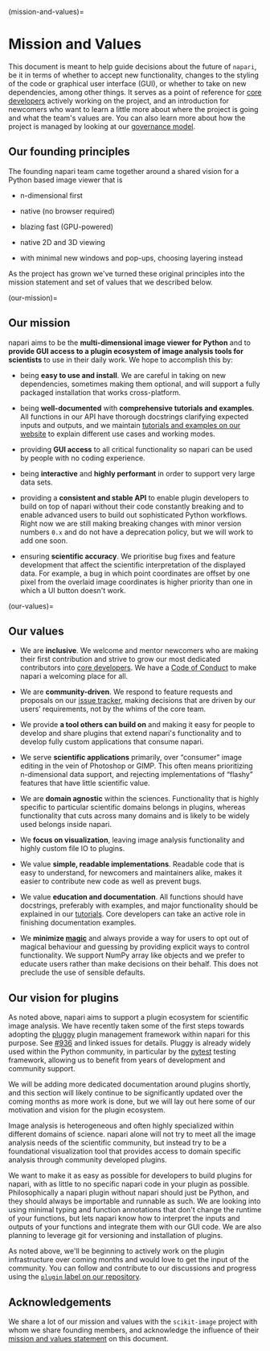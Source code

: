 (mission-and-values)=

# Mission and Values

This document is meant to help guide decisions about the future of `napari`, be it in terms of
whether to accept new functionality, changes to the styling of the code or graphical user interface (GUI),
or whether to take on new dependencies, among other things. It serves as a point of reference for [core developers](core-dev-guide) actively working on the project, and an introduction for
newcomers who want to learn a little more about where the project is going and what the team's
values are. You can also learn more about how the project is managed by looking at our [governance model](napari-governance).

## Our founding principles

The founding napari team came together around a shared vision for a Python based image viewer that is

- n-dimensional first

- native (no browser required)

- blazing fast (GPU-powered)

- native 2D and 3D viewing

- with minimal new windows and pop-ups, choosing layering instead

As the project has grown we've turned these original principles into the mission statement and set of values that we described below.

(our-mission)=

## Our mission

napari aims to be the **multi-dimensional image viewer for Python** and to **provide GUI access to a plugin ecosystem of image analysis tools for scientists** to use in their daily work. We hope to accomplish this by:

- being **easy to use and install**. We are careful in taking on new dependencies, sometimes making them optional, and will support a fully packaged installation that works cross-platform.

- being **well-documented** with **comprehensive tutorials and examples**. All functions in our API have thorough docstrings clarifying expected inputs and outputs, and we maintain [tutorials and examples on our website](https://napari.org) to explain different use cases and working modes.

- providing **GUI access** to all critical functionality so napari can be used by people with no coding experience.

- being **interactive** and **highly performant** in order to support very large data sets.

- providing a **consistent and stable API** to enable plugin developers to build on top of napari without their code constantly breaking and to enable advanced users to build out sophisticated Python workflows. Right now we are still making breaking changes with minor version numbers `0.x` and do not have a deprecation policy, but we will work to add one soon.

- ensuring **scientific accuracy**. We prioritise bug fixes and feature development that affect the scientific interpretation of the displayed data. For example, a bug in which point coordinates are offset by one pixel from the overlaid image coordinates is higher priority than one in which a UI button doesn't work.

(our-values)=

## Our values

- We are **inclusive**. We welcome and mentor newcomers who are making their first contribution and strive to grow our most dedicated contributors into [core developers](core-dev-guide). We have a [Code of Conduct](napari-coc) to make napari
  a welcoming place for all.

- We are **community-driven**. We respond to feature requests and proposals on our [issue tracker](https://github.com/napari/napari/issues), making decisions that are driven by our users’ requirements, not by the whims of the core team.

- We provide **a tool others can build on** and making it easy for people to develop and share plugins that extend napari's functionality and to develop fully custom applications that consume napari.

- We serve **scientific applications** primarily, over “consumer” image editing in the vein of Photoshop or GIMP. This often means prioritizing n-dimensional data support, and rejecting implementations of “flashy” features that have little scientific value.

- We are **domain agnostic** within the sciences. Functionality that is highly specific to particular scientific domains belongs in plugins, whereas functionality that cuts across many domains and is likely to be widely used belongs inside napari.

- We **focus on visualization**, leaving image analysis functionality and highly custom file IO to plugins.

- We value **simple, readable implementations**. Readable code that is easy to understand, for newcomers and maintainers alike, makes it easier to contribute new code as well as prevent bugs.

- We value **education and documentation**. All functions should have docstrings, preferably with examples, and major functionality should be explained in our [tutorials](https://napari.org/tutorials). Core developers can take an active role in finishing documentation examples.

- We **minimize [magic](<https://en.wikipedia.org/wiki/Magic_(programming)>)** and always provide a way for users to opt out of magical behaviour and guessing by providing explicit ways to control functionality. We support NumPy array like objects and we prefer to educate users rather than make decisions on their behalf. This does not preclude the use of sensible defaults.

## Our vision for plugins

As noted above, napari aims to support a plugin ecosystem for scientific image analysis. We have recently taken some of the first steps towards adopting the [pluggy](https://pluggy.readthedocs.io/en/latest/) plugin management framework within napari for this purpose. See [#936](https://github.com/napari/napari/issues/936) and linked issues for details. Pluggy is already widely used within the Python community, in particular by the [pytest](https://docs.pytest.org/en/latest/index.html) testing framework, allowing us to benefit from years of development and community support.

We will be adding more dedicated documentation around plugins shortly, and this section will likely continue to be significantly updated over the coming months as more work is done, but we will lay out here some of our motivation and vision for the plugin ecosystem.

Image analysis is heterogeneous and often highly specialized within different domains of science. napari alone will not try to meet all the image analysis needs of the scientific community, but instead try to be a foundational visualization tool that provides access to domain specific analysis through community developed plugins.

We want to make it as easy as possible for developers to build plugins for napari, with as little to no specific napari code in your plugin as possible. Philosophically a napari plugin without napari should just be Python, and they should always be importable and runnable as such. We are looking into using minimal typing and function annotations that don't change the runtime of your functions, but lets napari know how to interpret the inputs and outputs of your functions and integrate them with our GUI code. We are also planning to leverage git for versioning and installation of plugins.

As noted above, we'll be beginning to actively work on the plugin infrastructure over coming months and would love to get the input of the community. You can follow and contribute to our discussions and progress using the [`plugin` label on our repository](https://github.com/napari/napari/labels/plugins).

## Acknowledgements

We share a lot of our mission and values with the `scikit-image` project with whom we share founding members, and acknowledge the influence of their [mission and values statement](https://scikit-image.org/docs/dev/values.html) on this document.
